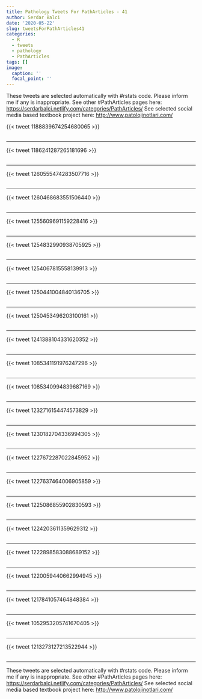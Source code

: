 ```yaml
---
title: Pathology Tweets For PathArticles - 41
author: Serdar Balci
date: '2020-05-22'
slug: tweetsForPathArticles41
categories:
  - R
  - tweets
  - pathology
  - PathArticles
tags: []
image:
  caption: ''
  focal_point: ''
---
```



These tweets are selected automatically with #rstats code. Please inform me if any is inappropriate.
See other #PathArticles pages here: https://serdarbalci.netlify.com/categories/PathArticles/ 
See selected social media based textbook project here: http://www.patolojinotlari.com/

{{< tweet 1188839674254680065 >}}
<br>
<br>
<hr>
{{< tweet 1186241287265181696 >}}
<br>
<br>
<hr>
{{< tweet 1260555474283507716 >}}
<br>
<br>
<hr>
{{< tweet 1260468683551506440 >}}
<br>
<br>
<hr>
{{< tweet 1255609691159228416 >}}
<br>
<br>
<hr>
{{< tweet 1254832990938705925 >}}
<br>
<br>
<hr>
{{< tweet 1254067815558139913 >}}
<br>
<br>
<hr>
{{< tweet 1250441004840136705 >}}
<br>
<br>
<hr>
{{< tweet 1250453496203100161 >}}
<br>
<br>
<hr>
{{< tweet 1241388104331620352 >}}
<br>
<br>
<hr>
{{< tweet 1085341191976247296 >}}
<br>
<br>
<hr>
{{< tweet 1085340994839687169 >}}
<br>
<br>
<hr>
{{< tweet 1232716154474573829 >}}
<br>
<br>
<hr>
{{< tweet 1230182704336994305 >}}
<br>
<br>
<hr>
{{< tweet 1227672287022845952 >}}
<br>
<br>
<hr>
{{< tweet 1227637464006905859 >}}
<br>
<br>
<hr>
{{< tweet 1225086855902830593 >}}
<br>
<br>
<hr>
{{< tweet 1224203611359629312 >}}
<br>
<br>
<hr>
{{< tweet 1222898583088689152 >}}
<br>
<br>
<hr>
{{< tweet 1220059440662994945 >}}
<br>
<br>
<hr>
{{< tweet 1217841057464848384 >}}
<br>
<br>
<hr>
{{< tweet 1052953205741670405 >}}
<br>
<br>
<hr>
{{< tweet 1213273127213522944 >}}
<br>
<br>
<hr>


These tweets are selected automatically with #rstats code. Please inform me if any is inappropriate.
See other #PathArticles pages here: https://serdarbalci.netlify.com/categories/PathArticles/ 
See selected social media based textbook project here: http://www.patolojinotlari.com/
